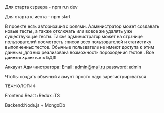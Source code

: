 Для старта сервера - npm run dev

Для старта клиента - npm start

В проекте есть авторизация с ролями. Администратор может создавать новые тесты , а также отключать или вовсе же удалять уже существующие тесты. Также администратор может на странице пользователей посмотреть список всех пользователей  и статистику выполненных тестов.
Обычные пользватели не имеют доступа к этим данным ,для них реализована возможность пороходения тестов .
Все данные хранятся в БД!!!

Аккаунт Администратора: Email: admin@mail.ru  password: admin

Чтобы создать обычный аккаунт просто надо зарегистрироваться

ТЕХНОЛОГИИ:

Frontend:React+Redux+TS

Backend:Node.js + MongoDb

